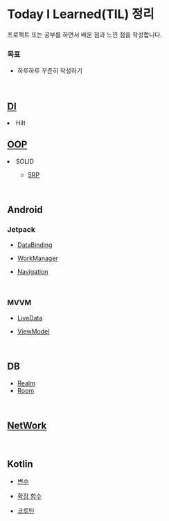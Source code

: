 # Today I Learned(TIL) 정리
프로젝트 또는 공부를 하면서 배운 점과 느낀 점을 작성합니다. 

### 목표
* 하루하루 꾸준히 작성하기

<br>

## [DI](https://github.com/hyunho4532/TIL/blob/main/Architecture/DI.md)
<li>Hilt</li>

## [OOP](https://github.com/hyunho4532/TIL/blob/main/OOP/OOP.md)
<li>SOLID</li>
<ol>
  <ul>
    <li><a href="https://github.com/hyunho4532/TIL/blob/main/OOP/SRP.md">SRP</a></li>
  </ul>
</ol>

<br>

## Android

### Jetpack
* [DataBinding](https://github.com/hyunho4532/TIL/blob/main/%EB%8D%B0%EC%9D%B4%ED%84%B0%20%EB%B0%94%EC%9D%B8%EB%94%A9.md)

* [WorkManager](https://github.com/hyunho4532/TIL/blob/main/Jetpack/WorkManager.md)

* [Navigation](https://github.com/hyunho4532/TIL/blob/main/Jetpack/Navigation.md)


</ol>

<br>

### MVVM
* [LiveData](https://github.com/hyunho4532/TIL/blob/main/MVVM/LiveData.md)

* [ViewModel](https://github.com/hyunho4532/TIL/blob/main/MVVM/ViewModel.md)

<br>

## DB

* [Realm](https://github.com/hyunho4532/TIL/blob/main/DB/Realm.md)
* [Room](https://github.com/hyunho4532/TIL/blob/main/DB/Room.md)

<br>

## [NetWork](https://github.com/hyunho4532/TIL/blob/main/Network/Network.md)

<br>

## Kotlin
* [변수](https://github.com/hyunho4532/TIL/blob/main/Kotlin/Variable.md)

* [확장 함수](https://github.com/hyunho4532/TIL/blob/main/Kotlin/ExtensionFunction.md)

* [코루틴](https://github.com/hyunho4532/TIL/blob/main/Kotlin/Coroutines.md)

